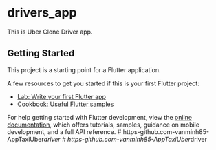 # drivers_app

This is Uber Clone Driver app.

## Getting Started

This project is a starting point for a Flutter application.

A few resources to get you started if this is your first Flutter project:

- [Lab: Write your first Flutter app](https://docs.flutter.dev/get-started/codelab)
- [Cookbook: Useful Flutter samples](https://docs.flutter.dev/cookbook)

For help getting started with Flutter development, view the
[online documentation](https://docs.flutter.dev/), which offers tutorials,
samples, guidance on mobile development, and a full API reference.
#   h t t p s - g i t h u b . c o m - v a n m i n h 8 5 - A p p T a x i U b e r _ d r i v e r  
 #   h t t p s - g i t h u b . c o m - v a n m i n h 8 5 - A p p T a x i U b e r _ d r i v e r  
 